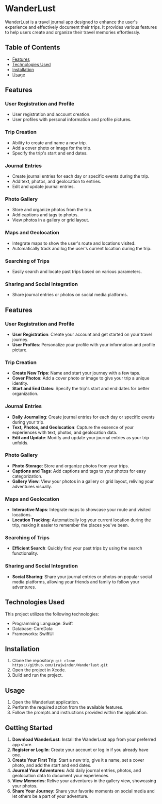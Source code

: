 # WanderLust

WanderLust is a travel journal app designed to enhance the user's experience and effectively document their trips. It provides various features to help users create and organize their travel memories effortlessly.

## Table of Contents
- [Features](#features)
- [Technologies Used](#technologies-used)
- [Installation](#Installation)
- [Usage](#usage)

## Features

### User Registration and Profile

- User registration and account creation.
- User profiles with personal information and profile pictures.

### Trip Creation

- Ability to create and name a new trip.
- Add a cover photo or image for the trip.
- Specify the trip's start and end dates.

### Journal Entries

- Create journal entries for each day or specific events during the trip.
- Add text, photos, and geolocation to entries.
- Edit and update journal entries.

### Photo Gallery

- Store and organize photos from the trip.
- Add captions and tags to photos.
- View photos in a gallery or grid layout.

### Maps and Geolocation

- Integrate maps to show the user's route and locations visited.
- Automatically track and log the user's current location during the trip.

### Searching of Trips

- Easily search and locate past trips based on various parameters.

### Sharing and Social Integration

- Share journal entries or photos on social media platforms.

## Features

### User Registration and Profile

- **User Registration**: Create your account and get started on your travel journey.
- **User Profiles**: Personalize your profile with your information and profile picture.

### Trip Creation

- **Create New Trips**: Name and start your journey with a few taps.
- **Cover Photos**: Add a cover photo or image to give your trip a unique identity.
- **Start and End Dates**: Specify the trip's start and end dates for better organization.

### Journal Entries

- **Daily Journaling**: Create journal entries for each day or specific events during your trip.
- **Text, Photos, and Geolocation**: Capture the essence of your experiences with text, photos, and geolocation data.
- **Edit and Update**: Modify and update your journal entries as your trip unfolds.

### Photo Gallery

- **Photo Storage**: Store and organize photos from your trips.
- **Captions and Tags**: Add captions and tags to your photos for easy categorization.
- **Gallery View**: View your photos in a gallery or grid layout, reliving your adventures visually.

### Maps and Geolocation

- **Interactive Maps**: Integrate maps to showcase your route and visited locations.
- **Location Tracking**: Automatically log your current location during the trip, making it easier to remember the places you've been.

### Searching of Trips

- **Efficient Search**: Quickly find your past trips by using the search functionality.

### Sharing and Social Integration

- **Social Sharing**: Share your journal entries or photos on popular social media platforms, allowing your friends and family to follow your adventures.

## Technologies Used

This project utilizes the following technologies:

- Programming Language: Swift
- Database: CoreData
- Frameworks: SwiftUI

## Installation
1. Clone the repository: `git clone https://github.com/irajwinder/Wanderlust.git`
2. Open the project in Xcode.
3. Build and run the project.

## Usage
1. Open the Wanderlust application.
2. Perform the required action from the available features.
3. Follow the prompts and instructions provided within the application.

## Getting Started

1. **Download WanderLust**: Install the WanderLust app from your preferred app store.
2. **Register or Log In**: Create your account or log in if you already have one.
3. **Create Your First Trip**: Start a new trip, give it a name, set a cover photo, and add the start and end dates.
4. **Journal Your Adventures**: Add daily journal entries, photos, and geolocation data to document your experiences.
5. **View Memories**: Relive your adventures in the gallery view, showcasing your photos.
6. **Share Your Journey**: Share your favorite moments on social media and let others be a part of your adventure.
